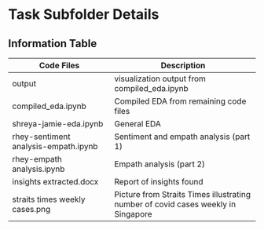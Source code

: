 # Task Subfolder Details

## Information Table

| Code Files | Description |
|-|-|
| output | visualization output from compiled_eda.ipynb |
| compiled_eda.ipynb | Compiled EDA from remaining code files |
| shreya-jamie-eda.ipynb | General EDA |
| rhey-sentiment analysis-empath.ipynb | Sentiment and empath analysis (part 1) |
| rhey-empath analysis.ipynb | Empath analysis (part 2) |
| insights extracted.docx  | Report of insights found |
| straits times weekly cases.png | Picture from Straits Times illustrating number of covid cases weekly in Singapore |
